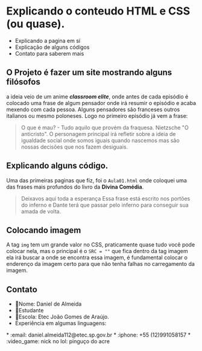 # **Explicando o conteudo HTML e CSS (ou quase).**

- Explicando a pagina em sí
- Explicação de alguns códigos
- Contato para saberem mais

## O Projeto é fazer um site mostrando alguns filósofos
a ideia veio de um anime ***classroom elite***, onde antes de cada episódio é colocado uma frase de algum pensador onde irá resumir o episódio e acaba mexendo com cada pessoa. Alguns pensadores são franceses outros italianos ou mesmo poloneses.
Logo no primeiro episódio já vem a frase:
   >O que é mau? - Tudo aquilo que provém da fraquesa.
   >Nietzsche "O anticristo".
    O personagem principal irá refletir sobre a ideia de igualdade social onde somos iguais quando nascemos mas são nossas decisões que nos fazem desiguais.
## Explicando alguns código.
Uma das primeiras paginas que fiz, foi o `Aula01.html` onde coloquei uma das frases mais profundos do livro da **Divina Comédia**.
>Deixavos aqui toda a esperança
Essa frase está escrito nos portões do inferno e Dante terá que passar pelo inferno para conseguir sua amada de volta.
## Colocando imagem
A tag `img` tem um grande valor no CSS, praticamente quase tudo você pode colocar nela, mas o principal é o `SRC = ""` que fica dentro da tag imagem ela irá buscar a onde se encontra essa imagem, é fundamental colocar o enderenço da imagem certo para que não tenha falhas no carregamento da imagem.

## Contato
* :boy:Nome: Daniel de Almeida
* :school_satchel:Estudante
* :school:Escola: Etec João Gomes de Araújo.
* Experiência em algumas linguagens:
<div>
<a href="HTML"> <img src="https://img.shields.io/badge/HTML5-E34F26?style=for-the-badge&logo=html5&logoColor=white" alt=""></a> 
<a href="CSS" src="https://img.shields.io/badge/CSS3-1572B6?style=for-the-badge&logo=css3&logoColor=white"></a>
<a href="PHP" src="https://img.shields.io/badge/PHP-777BB4?style=for-the-badge&logo=php&logoColor=white"></a>
<a href="Markdown" src="https://img.shields.io/badge/Markdown-000000?style=for-the-badge&logo=markdown&logoColor=white"></a>
<a href="Bootstrap" src="https://img.shields.io/badge/Bootstrap-563D7C?style=for-the-badge&logo=bootstrap&logoColor=white"></a>
<a href="MySQL" src="https://img.shields.io/badge/MySQL-00000F?style=for-the-badge&logo=mysql&logoColor=white"></a>
<a href="MSOffice" src="https://img.shields.io/badge/Microsoft_Office-D83B01?style=for-the-badge&logo=microsoft-office&logoColor=white"></a>
<a href="Steam" src="https://img.shields.io/badge/Steam-000000?style=for-the-badge&logo=steam&logoColor=white"></a>
<a href="YT_Music" src="https://img.shields.io/badge/YouTube_Music-FF0000?style=for-the-badge&logo=youtube-music&logoColor=white"></a>
<a href="" src=""></a>
</div>
* :email: daniel.almeida112@etec.sp.gov.br
* :iphone: +55 (12)991058157
* :video_game: nick no lol: pinguço do acre 

<div>
    <a href="yt" src="https://img.shields.io/badge/WhatsApp-25D366?style=for-the-badge&logo=whatsapp&logoColor=white"></a>
    <a href="##" src="https://img.shields.io/badge/GitHub-100000?style=for-the-badge&logo=github&logoColor=white"></a>
    <a href="" src="https://img.shields.io/badge/Twitch-9146FF?style=for-the-badge&logo=twitch&logoColor=white"></a>

</div>